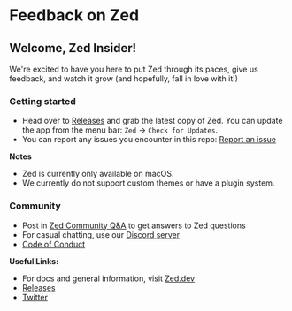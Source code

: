 # Feedback on Zed

## Welcome, Zed Insider!

We're excited to have you here to put Zed through its paces, give us feedback, and watch it grow (and hopefully, fall in love with it!)

### Getting started

- Head over to [Releases](https://zed.dev/releases) and grab the latest copy of Zed. You can update the app from the menu bar: `Zed` -> `Check for Updates`.
- You can report any issues you encounter in this repo: [Report an issue](https://github.com/zed-industries/feedback/issues/new/choose)

**Notes**

- Zed is currently only available on macOS.
- We currently do not support custom themes or have a plugin system.

### Community

- Post in [Zed Community Q&A](https://github.com/zed-industries/feedback/discussions/categories/zed-community-q-a) to get answers to Zed questions
- For casual chatting, use our [Discord server](https://discord.gg/SSD9eJrn6s)
- [Code of Conduct](https://github.com/zed-industries/feedback/blob/main/CODE_OF_CONDUCT.md)

**Useful Links:**
- For docs and general information, visit [Zed.dev](https://zed.dev/)
- [Releases](https://zed.dev/releases)
- [Twitter](https://twitter.com/zeddotdev)

